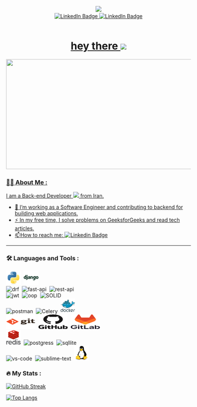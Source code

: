 
<div id="header" align="center">
  <img src="https://media.giphy.com/media/v1.Y2lkPTc5MGI3NjExbnhlamN1dG9kY3lhdTlpa3d0bmRrZ2IzdG9tMjJkY3NyeW4xdnh0MyZlcD12MV9pbnRlcm5hbF9naWZfYnlfaWQmY3Q9cw/SHjOSDkKZ18qOHA5B5/giphy.gif" width="100"/>
</div>

<div id="badges" align="center">
  <a href="https://www.linkedin.com/in/zahra-mohammadi-964879248">
  <img src="https://img.shields.io/badge/LinkedIn-blue?style=for-the-badge&logo=linkedin&logoColor=white" alt="LinkedIn Badge"/>
  <a href="mailto:%20mohammadimehrzahra@gmail.com">
  <img src="https://img.shields.io/badge/Gmail-white?logo=Gmail&logoColor=pinki&style=for-the-badge" alt="LinkedIn Badge"/>
</div>
<div id="badges" align="center">
  <img src="https://komarev.com/ghpvc/?username=za79hra&style=flat-square&color=blue" alt=""/>
</div>

<h1 align="center">
  hey there
  <img src="https://media.giphy.com/media/hvRJCLFzcasrR4ia7z/giphy.gif" width="30px"/>
</h1>

<div align="center">
  <img src="https://media.giphy.com/media/4rZA5D22301iMgrUNd/giphy.gif" width="600" height="300"/>
</div>



### :woman_technologist: About Me :
I am a Back-end Developer <img src="https://media.giphy.com/media/WUlplcMpOCEmTGBtBW/giphy.gif" width="30"> from Iran.
- :telescope: I’m working as a Software Engineer and contributing to backend for building web applications.
-  :zap: In my free time, I solve problems on GeeksforGeeks and read tech articles.
- :mailbox:How to reach me: [![Linkedin Badge](https://img.shields.io/badge/-linkedin-blue?style=flat&logo=Linkedin&logoColor=white)](linkedin.com/in/zahra-mohammadi-964879248)

---

### :hammer_and_wrench: Languages and Tools :
<div>
  <img src="https://github.com/devicons/devicon/blob/master/icons/python/python-original.svg"     
  title="Python" alt="Python" width="40" height="40"/>&nbsp;
    <img src="https://github.com/devicons/devicon/blob/master/icons/django/django-plain-wordmark.svg"     
  title="Django" alt="Django" width="40" height="40"/>&nbsp;



</div>

<div>
      <img src="https://camo.githubusercontent.com/062a8e93a9688c1c826fbc6f5c69204ab9444c04ec8dcb79a9493010a9336473/68747470733a2f2f696d672e736869656c64732e696f2f62616467652f4452462d2532333030424646462e7376673f7374796c653d666f722d7468652d6261646765266c6f676f3d646a616e676f266c6f676f436f6c6f723d7768697465"     
  title="drf" alt="drf" width="80" height="40"/>&nbsp;
        <img src="https://camo.githubusercontent.com/0dc77879e3ee5ed780c6bc624050af6f7d693832485f50163c0bf28dcbd7bcf2/68747470733a2f2f696d672e736869656c64732e696f2f62616467652f466173744150492d3030353537313f7374796c653d666f722d7468652d6261646765266c6f676f3d66617374617069"     
  title="fast-api" alt="fast-api" width="80" height="40"/>&nbsp;
        <img src="https://camo.githubusercontent.com/ec0c91fcf31d0206885fb22cb2ace7bc777c8c878fdbc9cfd8f034d62f0d5515/68747470733a2f2f696d672e736869656c64732e696f2f62616467652f52455354253230415049732d2532333030464630302e7376673f7374796c653d666f722d7468652d6261646765266c6f676f3d726573742d617069266c6f676f436f6c6f723d7768697465"     
  title="rest-api" alt="rest-api" width="80" height="40"/>&nbsp;
</div>

<div>
        <img src="https://camo.githubusercontent.com/925c9c59901ebfe1c2325d4d7e54c4e0e2f01fc61c029109f44b88590b0fffa0/68747470733a2f2f696d672e736869656c64732e696f2f62616467652f4a57542d626c61636b3f7374796c653d666f722d7468652d6261646765266c6f676f3d4a534f4e253230576562253230546f6b656e73"     
  title="jwt" alt="jwt" width="80" height="40"/>&nbsp;
        <img src="https://camo.githubusercontent.com/5b148f13f0585a77c615ec7f1e8adbc1f06957be3690b44139a0048abbf3d3c6/68747470733a2f2f696d672e736869656c64732e696f2f62616467652f4f4f502d4646364630303f7374796c653d666f722d7468652d6261646765266c6f676f3d707974686f6e266c6f676f436f6c6f723d7768697465"     
  title="oop" alt="oop" width="80" height="40"/>&nbsp;
        <img src="https://camo.githubusercontent.com/1a9a054dc728b8ecf426adc7d068365ebdac595e1015aac406bddcd79b33d3c5/68747470733a2f2f696d672e736869656c64732e696f2f62616467652f534f4c49442d3030393638383f7374796c653d666f722d7468652d6261646765266c6f676f3d707974686f6e266c6f676f436f6c6f723d7768697465"     
  title="SOLID" alt="SOLID" width="80" height="40"/>&nbsp;
</div>
<div>
            <img src="https://cdn.svgporn.com/logos/postman.svg"     
  title="postman" alt="postman" width="80" height="40"/>&nbsp;
        <img src="https://camo.githubusercontent.com/4fa448fb2e6c13c3c7131fe17381548b938948450bccd634c289ca563a80a256/68747470733a2f2f696d672e736869656c64732e696f2f62616467652f63656c6572792d2532333043374244432e7376673f7374796c653d666f722d7468652d6261646765266c6f676f3d63656c657279266c6f676f436f6c6f723d7768697465"     
  title="Celery" alt="Celery" width="80" height="40"/>&nbsp;
          <img src="https://github.com/devicons/devicon/blob/master/icons/docker/docker-original-wordmark.svg"     
  title="docker" alt="docker" width="40" height="40"/>&nbsp;
</div>
<div>        
  <img src="https://github.com/devicons/devicon/blob/master/icons/git/git-original-wordmark.svg"     
  title="git" alt="git" width="80" height="40"/>&nbsp;
          <img src="https://github.com/devicons/devicon/blob/master/icons/github/github-original-wordmark.svg"     
  title="github" alt="github" width="80" height="40"/>&nbsp;
          <img src="https://github.com/devicons/devicon/blob/master/icons/gitlab/gitlab-original-wordmark.svg"     
  title="gitlab" alt="gitlab" width="80" height="40"/>&nbsp;
  
</div>
<div>
          <img src="https://github.com/devicons/devicon/blob/master/icons/redis/redis-original-wordmark.svg"     
  title="redis" alt="redis" width="40" height="40"/>&nbsp;
            <img src="https://camo.githubusercontent.com/29e7fc6c62f61f432d3852fbfa4190ff07f397ca3bde27a8196bcd5beae3ff77/68747470733a2f2f696d672e736869656c64732e696f2f62616467652f706f7374677265732d2532333331363139322e7376673f7374796c653d666f722d7468652d6261646765266c6f676f3d706f737467726573716c266c6f676f436f6c6f723d7768697465"     
  title="postgress" alt="postgress" width="80" height="40"/>&nbsp;
          <img src="https://camo.githubusercontent.com/b310667470594171440f9b80f624787ea58555296d88af177788509b0d73a40b/68747470733a2f2f696d672e736869656c64732e696f2f62616467652f73716c6974652d2532333037343035652e7376673f7374796c653d666f722d7468652d6261646765266c6f676f3d73716c697465266c6f676f436f6c6f723d7768697465"     
  title="sqllite" alt="sqllite" width="80" height="40"/>&nbsp;
</div>
<div>
            <img src="https://camo.githubusercontent.com/a0484e6383e852e622da1e934b7724921ab9b69d69246d90f899424b01f6deb1/68747470733a2f2f696d672e736869656c64732e696f2f62616467652f56697375616c25323053747564696f253230436f64652d3030373864372e7376673f7374796c653d666f722d7468652d6261646765266c6f676f3d76697375616c2d73747564696f2d636f6465266c6f676f436f6c6f723d7768697465"     
  title="vs-code" alt="vs-code" width="80" height="40"/>&nbsp;
            <img src="https://camo.githubusercontent.com/304dd09de5d554e98571a564abf04d0b8e3d9463f7c7f66398639722d81a5a37/68747470733a2f2f696d672e736869656c64732e696f2f62616467652f7375626c696d655f746578742d2532333537353735372e7376673f7374796c653d666f722d7468652d6261646765266c6f676f3d7375626c696d652d74657874266c6f676f436f6c6f723d696d706f7274616e74"     
  title="sublime-text" alt="sublime-text" width="80" height="40"/>&nbsp;
      <img src="https://github.com/devicons/devicon/blob/master/icons/linux/linux-original.svg"     
  title="linux" alt="linux" width="40" height="40"/>&nbsp;
</div>



### :fire: My Stats :

[![GitHub Streak](http://github-readme-streak-stats.herokuapp.com?user=za79hra&theme=dracula)](https://git.io/streak-stats)


[![Top Langs](https://github-readme-stats.vercel.app/api/top-langs/?username=za79hra&layout=compact&theme=dracula)](https://github.com/anuraghazra/github-readme-stats)
